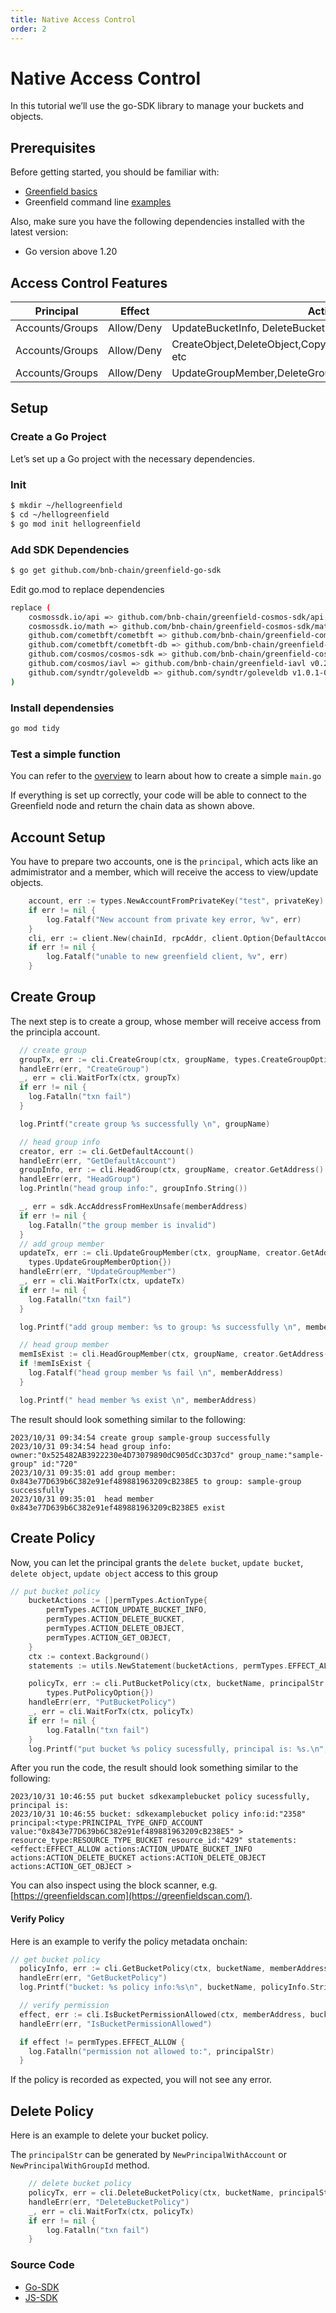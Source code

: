 ```yaml
---
title: Native Access Control
order: 2
---
```


# Native Access Control

In this tutorial we’ll use the go-SDK library to manage your buckets and objects.

## Prerequisites
Before getting started, you should be familiar with:
* [Greenfield basics](../../guide/introduction/overview.md)
* Greenfield command line [examples](https://github.com/bnb-chain/greenfield-cmd#examples)

Also, make sure you have the following dependencies installed with the latest version:
* Go version above 1.20

## Access Control Features

| **Principal**   | **Effect** | **Actions**                                                 | **Resources** | **Duration** |
| --------------- | ---------- | ----------------------------------------------------------- | ------------- | ------------ |
| Accounts/Groups | Allow/Deny | UpdateBucketInfo, DeleteBucket, etc                    | Bucket        |              |
| Accounts/Groups | Allow/Deny | CreateObject,DeleteObject,CopyObject,GetObject,ExecuteObject, etc | Object        |              |
| Accounts/Groups | Allow/Deny | UpdateGroupMember,DeleteGroup, etc                           | Group         |              |


## Setup
### Create a Go Project
Let’s set up a Go project with the necessary dependencies.

### Init
```sh
$ mkdir ~/hellogreenfield
$ cd ~/hellogreenfield
$ go mod init hellogreenfield
```

### Add SDK Dependencies
```sh
$ go get github.com/bnb-chain/greenfield-go-sdk
```

Edit go.mod to replace dependencies
```sh
replace (
    cosmossdk.io/api => github.com/bnb-chain/greenfield-cosmos-sdk/api v0.0.0-20230425074444-eb5869b05fe9
    cosmossdk.io/math => github.com/bnb-chain/greenfield-cosmos-sdk/math v0.0.0-20230425074444-eb5869b05fe9
    github.com/cometbft/cometbft => github.com/bnb-chain/greenfield-cometbft v0.0.2
    github.com/cometbft/cometbft-db => github.com/bnb-chain/greenfield-cometbft-db v0.8.1-alpha.1
    github.com/cosmos/cosmos-sdk => github.com/bnb-chain/greenfield-cosmos-sdk v0.2.3
    github.com/cosmos/iavl => github.com/bnb-chain/greenfield-iavl v0.20.1-alpha.1
    github.com/syndtr/goleveldb => github.com/syndtr/goleveldb v1.0.1-0.20210819022825-2ae1ddf74ef7
)
```
### Install dependensies
```sh
go mod tidy
```

### Test a simple function

You can refer to the [overview](../dapp/file-management/overview.md) to learn about how to create a simple `main.go`

If everything is set up correctly, your code will be able to connect to the Greenfield node and return the chain data as shown above.


## Account Setup

You have to prepare two accounts, one is the `principal`, which acts like an admimistrator and a member, which will receive the access to view/update objects.

```go
	account, err := types.NewAccountFromPrivateKey("test", privateKey)
	if err != nil {
		log.Fatalf("New account from private key error, %v", err)
	}
	cli, err := client.New(chainId, rpcAddr, client.Option{DefaultAccount: account})
	if err != nil {
		log.Fatalf("unable to new greenfield client, %v", err)
	}
```
## Create Group
The next step is to create a group, whose member will receive access from the principla account.

```go
  // create group
  groupTx, err := cli.CreateGroup(ctx, groupName, types.CreateGroupOptions{})
  handleErr(err, "CreateGroup")
  _, err = cli.WaitForTx(ctx, groupTx)
  if err != nil {
    log.Fatalln("txn fail")
  }

  log.Printf("create group %s successfully \n", groupName)

  // head group info
  creator, err := cli.GetDefaultAccount()
  handleErr(err, "GetDefaultAccount")
  groupInfo, err := cli.HeadGroup(ctx, groupName, creator.GetAddress().String())
  handleErr(err, "HeadGroup")
  log.Println("head group info:", groupInfo.String())

  _, err = sdk.AccAddressFromHexUnsafe(memberAddress)
  if err != nil {
    log.Fatalln("the group member is invalid")
  }
  // add group member
  updateTx, err := cli.UpdateGroupMember(ctx, groupName, creator.GetAddress().String(), []string{memberAddress}, []string{},
    types.UpdateGroupMemberOption{})
  handleErr(err, "UpdateGroupMember")
  _, err = cli.WaitForTx(ctx, updateTx)
  if err != nil {
    log.Fatalln("txn fail")
  }

  log.Printf("add group member: %s to group: %s successfully \n", memberAddress, groupName)

  // head group member
  memIsExist := cli.HeadGroupMember(ctx, groupName, creator.GetAddress().String(), memberAddress)
  if !memIsExist {
    log.Fatalf("head group member %s fail \n", memberAddress)
  }

  log.Printf(" head member %s exist \n", memberAddress)
```

The result should look something similar to the following:
```shell
2023/10/31 09:34:54 create group sample-group successfully
2023/10/31 09:34:54 head group info: owner:"0x525482AB3922230e4D73079890dC905dCc3D37cd" group_name:"sample-group" id:"720"
2023/10/31 09:35:01 add group member: 0x843e77D639b6C382e91ef489881963209cB238E5 to group: sample-group successfully
2023/10/31 09:35:01  head member 0x843e77D639b6C382e91ef489881963209cB238E5 exist
```

## Create Policy
Now, you can let the principal grants the `delete bucket`, `update bucket`, `delete object`, `update object`  access to this group
```go
// put bucket policy
	bucketActions := []permTypes.ActionType{
		permTypes.ACTION_UPDATE_BUCKET_INFO,
		permTypes.ACTION_DELETE_BUCKET,
		permTypes.ACTION_DELETE_OBJECT,
    	permTypes.ACTION_GET_OBJECT,
	}
	ctx := context.Background()
	statements := utils.NewStatement(bucketActions, permTypes.EFFECT_ALLOW, nil, types.NewStatementOptions{})

	policyTx, err := cli.PutBucketPolicy(ctx, bucketName, principalStr, []*permTypes.Statement{&statements},
		types.PutPolicyOption{})
	handleErr(err, "PutBucketPolicy")
	_, err = cli.WaitForTx(ctx, policyTx)
	if err != nil {
		log.Fatalln("txn fail")
	}
	log.Printf("put bucket %s policy sucessfully, principal is: %s.\n", bucketName, principal)
```

After you run the code, the result should look something similar to the following:

```shell
2023/10/31 10:46:55 put bucket sdkexamplebucket policy sucessfully, principal is:
2023/10/31 10:46:55 bucket: sdkexamplebucket policy info:id:"2358" principal:<type:PRINCIPAL_TYPE_GNFD_ACCOUNT value:"0x843e77D639b6C382e91ef489881963209cB238E5" > resource_type:RESOURCE_TYPE_BUCKET resource_id:"429" statements:<effect:EFFECT_ALLOW actions:ACTION_UPDATE_BUCKET_INFO actions:ACTION_DELETE_BUCKET actions:ACTION_DELETE_OBJECT actions:ACTION_GET_OBJECT >
```
You can also inspect using the block scanner, e.g. [https://greenfieldscan.com](https://greenfieldscan.com/).

#### Verify Policy
Here is an example to verify the policy metadata onchain:
```go
// get bucket policy
  policyInfo, err := cli.GetBucketPolicy(ctx, bucketName, memberAddress)
  handleErr(err, "GetBucketPolicy")
  log.Printf("bucket: %s policy info:%s\n", bucketName, policyInfo.String())

  // verify permission
  effect, err := cli.IsBucketPermissionAllowed(ctx, memberAddress, bucketName, permTypes.ACTION_DELETE_BUCKET)
  handleErr(err, "IsBucketPermissionAllowed")

  if effect != permTypes.EFFECT_ALLOW {
    log.Fatalln("permission not allowed to:", principalStr)
  }
```

If the policy is recorded as expected, you will not see any error.

## Delete Policy
Here is an example to delete your bucket policy.


The `principalStr` can be generated by `NewPrincipalWithAccount` or `NewPrincipalWithGroupId` method.

```go
	// delete bucket policy
	policyTx, err = cli.DeleteBucketPolicy(ctx, bucketName, principalStr, types.DeletePolicyOption{})
	handleErr(err, "DeleteBucketPolicy")
	_, err = cli.WaitForTx(ctx, policyTx)
	if err != nil {
		log.Fatalln("txn fail")
	}
```

### Source Code
* [Go-SDK](https://github.com/bnb-chain/greenfield-go-sdk/blob/master/examples/permission.go)
* [JS-SDK](https://github.com/bnb-chain/greenfield-js-sdk/blob/main/examples/nodejs/policy.js)